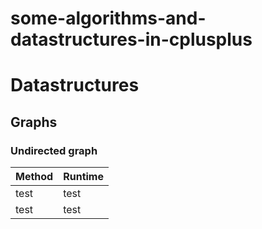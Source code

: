 # some-algorithms-and-datastructures-in-cplusplus

# Datastructures
## Graphs
### Undirected graph
<table>
  <thead>
    <tr>
      <th>Method</th>
      <th>Runtime</th>
    </tr>
  </thead>
  <tbody>
    <tr>
      <td>test</td>
      <td>test</td>
    </tr>
    <tr>
      <td>test</td>
      <td>test</td>
    </tr>
  </tbody>
</table>

